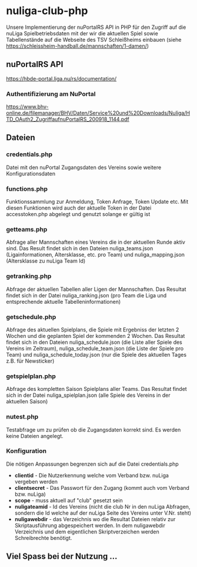 # nuliga-club-php
Unsere Implementierung der nuPortalRS API in PHP für den Zugriff auf die nuLiga Spielbetriebsdaten mit der wir die aktuellen Spiel sowie Tabellenstände auf die Webseite des TSV Schleißheims einbauen (siehe https://schleissheim-handball.de/mannschaften/1-damen/)

## nuPortalRS API
https://hbde-portal.liga.nu/rs/documentation/

### Authentifizierung am NuPortal
https://www.bhv-online.de/filemanager/BHV/Daten/Service%20und%20Downloads/Nuliga/HTD_OAuth2_ZugriffaufnuPortalRS_200918_1144.pdf

## Dateien

### credentials.php
Datei mit den nuPortal Zugangsdaten des Vereins sowie weitere Konfigurationsdaten

### functions.php
Funktionssammlung zur Anmeldung, Token Anfrage, Token Update etc. Mit diesen Funktionen wird auch der aktuelle Token in der Datei accesstoken.php abgelegt und genutzt solange er gültig ist

### getteams.php
Abfrage aller Mannschaften eines Vereins die in der aktuellen Runde aktiv sind. Das Result findet sich in den Dateien nuliga_teams.json (Ligainformationen, Altersklasse, etc. pro Team) und nuliga_mapping.json (Altersklasse zu nuLiga Team Id)

### getranking.php
Abfrage der aktuellen Tabellen aller Ligen der Mannschaften. Das Resultat findet sich in der Datei nuliga_ranking.json (pro Team die Liga und entsprechende aktuelle Tabelleninformationen)

### getschedule.php
Abfrage des aktuellen Spielplans, die Spiele mit Ergebniss der letzten 2 Wochen und die geplanten Spiel der kommenden 2 Wochen. Das Resultat findet sich in den Dateien nuliga_schedule.json (die Liste aller Spiele des Vereins im Zeitraum), nuliga_schedule_team.json (die Liste der Spiele pro Team) und nuliga_schedule_today.json (nur die Spiele des aktuellen Tages z.B. für Newsticker)

### getspielplan.php
Abfrage des kompletten Saison Spielplans aller Teams. Das Resultat findet sich in der Datei nuliga_spielplan.json (alle Spiele des Vereins in der aktuellen Saison)

### nutest.php
Testabfrage um zu prüfen ob die Zugangsdaten korrekt sind. Es werden keine Dateien angelegt.

### Konfiguration
Die nötigen Anpassungen begrenzen sich auf die Datei credentials.php
- **clientid** - Die Nutzerkennung welche vom Verband bzw. nuLiga vergeben werden
- **clientsecret** - Das Passwort für den Zugang (kommt auch vom Verband bzw. nuLiga)
- **scope** - muss aktuell auf "club" gesetzt sein
- **nuligateamid** - Id des Vereins (nicht die club Nr in den nuLiga Abfragen, sondern die Id welche auf der nuLiga Seite des Vereins unter V.Nr. steht)
- **nuligawebdir** - das Verzeichnis wo die Resultat Dateien relativ zur Skriptausführung abgespeichert werden. 
In dem nuligawebdir Verzeichnis und dem eigentlichen Skriptverzeichen werden Schreibrechte benötigt.

## Viel Spass bei der Nutzung ...
